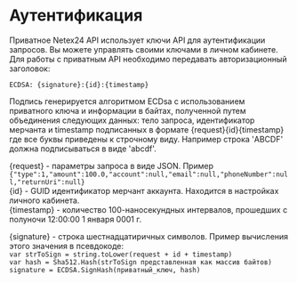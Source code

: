 # Аутентификация

Приватное Netex24 API использует ключи API для аутентификации запросов. Вы можете управлять своими ключами в личном кабинете.
Для работы с приватным API необходимо передавать авторизационный заголовок:

`ECDSA: {signature}:{id}:{timestamp}`

Подпись генерируется алгоритмом ECDsa с использованием приватного ключа и информации в байтах, полученной путем объединения следующих данных: тело запроса, идентификатор мерчанта и timestamp подписанных в формате {request}{id}{timestamp} где все буквы приведены к строчному виду. Например строка 'ABCDF' должна подписываться в виде 'abcdf'.<br/>

{request} - параметры запроса в виде JSON. Пример `{"type":1,"amount":100.0,"account":null,"email":null,"phoneNumber":null,"returnUri":null}`<br/>
{id} - GUID идентификатор мерчант аккаунта. Находится в настройках личного кабинета.<br/>
{timestamp} - количество 100-наносекундных интервалов, прошедших с полуночи 12:00:00 1 января 0001 г.

{signature} - строка шестнадцатиричных символов. Пример вычисления этого значения в псевдокоде:<br/>
`var strToSign = string.toLower(request + id + timestamp)`<br/>
`var hash = Sha512.Hash(strToSign представленная как массив байтов)`<br/>
`signature = ECDSA.SignHash(приватный_ключ, hash)`
